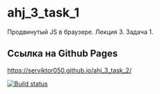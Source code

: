 # ahj_3_task_1
Продвинутый JS в браузере. Лекция 3. Задача 1.

## Ссылка на Github Pages
https://serviktor050.github.io/ahj_3_task_2/

[![Build status](https://ci.appveyor.com/api/projects/status/0ytwvkk9y6mt5gb4?svg=true)](https://ci.appveyor.com/project/serviktor050/ahj-3-task-1)
